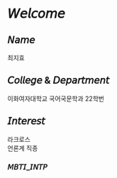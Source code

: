 # **𝘞𝘦𝘭𝘤𝘰𝘮𝘦**

## **𝘕𝘢𝘮𝘦**

최지효

## **𝘊𝘰𝘭𝘭𝘦𝘨𝘦 & 𝘋𝘦𝘱𝘢𝘳𝘵𝘮𝘦𝘯𝘵**

이화여자대학교 국어국문학과 22학번

## **𝘐𝘯𝘵𝘦𝘳𝘦𝘴𝘵**

 라크로스
 <br> 언론계 직종
 
### **𝘔𝘉𝘛𝘐_𝘐𝘕𝘛𝘗**
